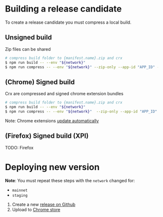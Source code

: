 # Building a release candidate

To create a release candidate you must compress a local build.

## Unsigned build

Zip files can be shared

```bash
# compress build folder to {manifest.name}.zip and crx
$ npm run build -- --env "${network}"
$ npm run compress -- --env "${network}" --zip-only --app-id "APP_ID" --codebase "https://www.sample.com/dw/yoroi-extension.crx"
```

## (Chrome) Signed build

Crx are compressed and signed chrome extension bundles

```bash
# compress build folder to {manifest.name}.zip and crx
$ npm run build -- --env "${network}"
$ npm run compress -- --env "${network}"  --zip-only --app-id "APP_ID" --codebase "https://www.sample.com/dw/yoroi-extension.crx" --key ./production-key.pem
```

Note: Chrome extensions [update automatically](https://developer.chrome.com/extensions/autoupdate)

## (Firefox) Signed build (XPI)

TODO: Firefox

# Deploying new version

**Note**: You must repeat these steps with the `network` changed for:
- `mainnet`
- `staging`

1) Create a new [release on Github](https://github.com/Emurgo/yoroi-frontend/releases/)
2) Upload to [Chrome store](https://chrome.google.com/webstore/developer/dashboard)